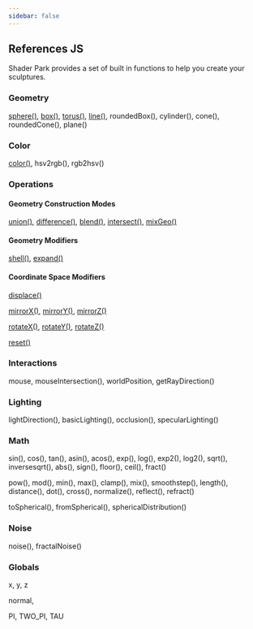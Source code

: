 ```yaml
---
sidebar: false
---
```

## References JS
Shader Park provides a set of built in functions to help you create your sculptures.

### Geometry
[sphere()](/references-js/geometries/sphere.html), [box()](/references-js/geometries/box.html), [torus()](/references-js/geometries/torus.html), [line()](/references-js/geometries/line.html), roundedBox(), cylinder(), cone(), roundedCone(), plane()

### Color
[color()](/references-js/color/color.html), hsv2rgb(), rgb2hsv()
### Operations

#### Geometry Construction Modes
[union()](/references-js/operations/union.html), [difference()](/references-js/operations/difference.html), [blend()](/references-js/operations/blend.html), [intersect()](/references-js/operations/intersect.html), [mixGeo()](/references-js/operations/mixGeo.html)


#### Geometry Modifiers
[shell()](/references-js/operations/shell.html), [expand()](/references-js/operations/expand.html)

#### Coordinate Space Modifiers 
[displace()](/references-js/operations/displace.html)

[mirrorX()](/references-js/operations/mirrorX.html), [mirrorY()](/references-js/operations/mirrorY.html), [mirrorZ()](/references-js/operations/mirrorX.html)

[rotateX()](/references-js/operations/rotateX.html), [rotateY()](/references-js/operations/rotateY.html), [rotateZ()](/references-js/operations/rotateZ.html)


[reset()](/references-js/operations/reset.html)

### Interactions
mouse, mouseIntersection(), worldPosition, getRayDirection()

### Lighting
lightDirection(), basicLighting(), occlusion(), specularLighting()

### Math
sin(), cos(), tan(), asin(), acos(), exp(), log(), exp2(), log2(), sqrt(), inversesqrt(), abs(), sign(), floor(), ceil(), fract()

pow(), mod(), min(), max(), clamp(), mix(), smoothstep(), length(), distance(), dot(), cross(), normalize(), reflect(), refract()

toSpherical(), fromSpherical(), sphericalDistribution()

### Noise

noise(), fractalNoise()

### Globals
x, y, z

normal, 

PI, TWO_PI, TAU